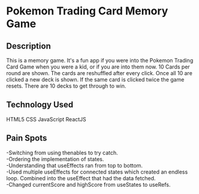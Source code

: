 # Pokemon Trading Card Memory Game

## Description

This is a memory game. It's a fun app if you were into the Pokemon Trading Card Game when you were a kid, or if you are into them now. 10 Cards per round are shown. The cards are reshuffled after every click. Once all 10 are clicked a new deck is shown. If the same card is clicked twice the game resets. There are 10 decks to get through to win.

## Technology Used

HTML5
CSS
JavaScript
ReactJS

## Pain Spots

-Switching from using thenables to try catch.
<br />
-Ordering the implementation of states.
<br />
-Understanding that useEffects ran from top to bottom.
<br />
-Used multiple useEffects for connected states which created an endless loop. Combined into the useEffect that had the data fetched.
<br />
-Changed currentScore and highScore from useStates to useRefs.
